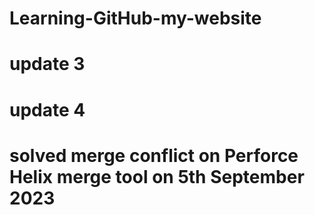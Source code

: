 # Learning-GitHub-my-website
# update 3
# update 4
# solved merge conflict on Perforce Helix merge tool on 5th September 2023
